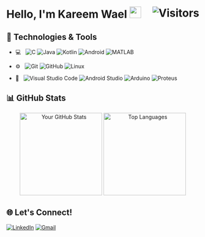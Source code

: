 # Hello, I'm Kareem Wael <img src="https://media.giphy.com/media/hvRJCLFzcasrR4ia7z/giphy.gif" width="30px"> <img align="right" src="https://komarev.com/ghpvc/?username=kareemwael9898" alt="Visitors" />


## 🔧 Technologies & Tools
- 💻 &nbsp;
![C](https://img.shields.io/badge/-C-333333?style=flat-square&logo=c)
![Java](https://img.shields.io/badge/java-333333?style=flat&logo=openjdk&logoColor=red)
![Kotlin](https://img.shields.io/badge/Kotlin-0095D5?style=flat&logo=kotlin&logoColor=white)
![Android](https://img.shields.io/badge/Android-3DDC84?style=flat&logo=android&logoColor=white)
![MATLAB](https://img.shields.io/badge/MATLAB-333333?style=flat)

- ⚙️ &nbsp;
![Git](https://img.shields.io/badge/-Git-333333?style=flat&logo=git)
![GitHub](https://img.shields.io/badge/-GitHub-333333?style=flat&logo=github)
![Linux](https://img.shields.io/badge/Linux-333333?style=flat&logo=linux&logoColor=yellow)

- 🔧 &nbsp;
![Visual Studio Code](https://img.shields.io/badge/-Visual%20Studio%20Code-333333?style=flat&logo=visual-studio-code&logoColor=007ACC)
![Android Studio](https://img.shields.io/badge/Android_Studio-333333?style=flat&logo=android-studio&logoColor=3DDC84)
![Arduino](https://img.shields.io/badge/Arduino_IDE-333333?style=flat&logo=arduino&logoColor=blue)
![Proteus](https://img.shields.io/badge/Proteus-333333?style=flat&logo=proteus&logoColor=blue&style=for-the-badge)

## 📊 GitHub Stats
<p align="center">
  <img src="https://github-readme-stats.vercel.app/api?username=kareemwael9898&show_icons=true&hide=prs" alt="Your GitHub Stats" height="215px"/>
  <img src="https://github-readme-stats.vercel.app/api/top-langs/?username=kareemwael9898&layout=donut" alt="Top Languages" height="215px"/>
</p>

## 🌐 Let's Connect!
[![LinkedIn](https://img.shields.io/badge/-LINKEDIN-0077B5?style=for-the-badge&logo=linkedin&logoColor=white)](https://www.linkedin.com/in/kareem-wael-t22/)
[![Gmail](https://img.shields.io/badge/-GMAIL-D14836?style=for-the-badge&logo=gmail&logoColor=white)](mailto:kareemwael9898@gmail.com)

